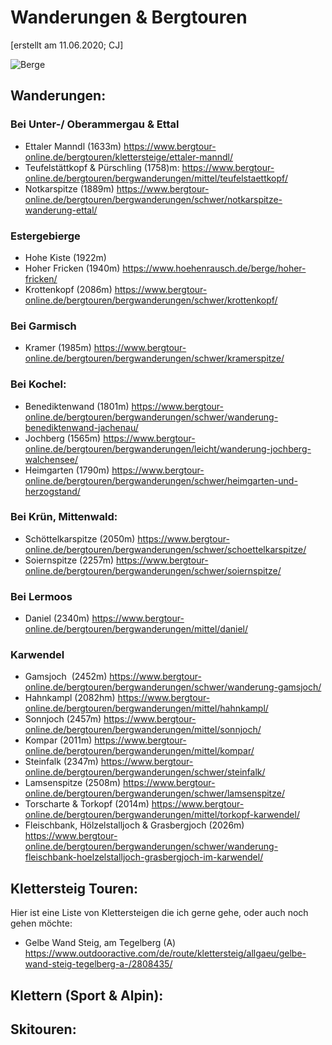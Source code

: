 Wanderungen & Bergtouren
===============
[erstellt am 11.06.2020; CJ]

![Berge](https://a.travel-assets.com/findyours-php/viewfinder/images/res70/32000/32826-Garmisch-Partenkirchen.jpg)

## Wanderungen:

### Bei Unter-/ Oberammergau & Ettal

- Ettaler Manndl (1633m) <https://www.bergtour-online.de/bergtouren/klettersteige/ettaler-manndl/>
- Teufelstättkopf & Pürschling  (1758)m: <https://www.bergtour-online.de/bergtouren/bergwanderungen/mittel/teufelstaettkopf/>
- Notkarspitze (1889m)  <https://www.bergtour-online.de/bergtouren/bergwanderungen/schwer/notkarspitze-wanderung-ettal/>



### Estergebierge

- Hohe Kiste (1922m)
- Hoher Fricken (1940m) <https://www.hoehenrausch.de/berge/hoher-fricken/>
- Krottenkopf (2086m) <https://www.bergtour-online.de/bergtouren/bergwanderungen/schwer/krottenkopf/>



### Bei Garmisch 

- Kramer (1985m)  <https://www.bergtour-online.de/bergtouren/bergwanderungen/schwer/kramerspitze/>



### Bei Kochel:

- Benediktenwand (1801m)  <https://www.bergtour-online.de/bergtouren/bergwanderungen/schwer/wanderung-benediktenwand-jachenau/> 
- Jochberg (1565m) <https://www.bergtour-online.de/bergtouren/bergwanderungen/leicht/wanderung-jochberg-walchensee/>
- Heimgarten (1790m)  <https://www.bergtour-online.de/bergtouren/bergwanderungen/schwer/heimgarten-und-herzogstand/>



### Bei Krün, Mittenwald:

- Schöttelkarspitze (2050m)  <https://www.bergtour-online.de/bergtouren/bergwanderungen/schwer/schoettelkarspitze/>
- Soiernspitze (2257m) <https://www.bergtour-online.de/bergtouren/bergwanderungen/schwer/soiernspitze/>



### Bei Lermoos

- Daniel (2340m)  <https://www.bergtour-online.de/bergtouren/bergwanderungen/mittel/daniel/>



### Karwendel 

- Gamsjoch  (2452m)  <https://www.bergtour-online.de/bergtouren/bergwanderungen/schwer/wanderung-gamsjoch/>
- Hahnkampl (2082hm) <https://www.bergtour-online.de/bergtouren/bergwanderungen/mittel/hahnkampl/>
- Sonnjoch (2457m) <https://www.bergtour-online.de/bergtouren/bergwanderungen/mittel/sonnjoch/> 
- Kompar (2011m) <https://www.bergtour-online.de/bergtouren/bergwanderungen/mittel/kompar/>
- Steinfalk (2347m) <https://www.bergtour-online.de/bergtouren/bergwanderungen/schwer/steinfalk/>
- Lamsenspitze (2508m) <https://www.bergtour-online.de/bergtouren/bergwanderungen/schwer/lamsenspitze/>
- Torscharte & Torkopf (2014m) <https://www.bergtour-online.de/bergtouren/bergwanderungen/mittel/torkopf-karwendel/>
- Fleischbank, Hölzelstalljoch & Grasbergjoch (2026m) <https://www.bergtour-online.de/bergtouren/bergwanderungen/schwer/wanderung-fleischbank-hoelzelstalljoch-grasbergjoch-im-karwendel/>



## Klettersteig Touren:
Hier ist eine Liste von Klettersteigen die ich gerne gehe, oder auch noch gehen möchte: 

- Gelbe Wand Steig, am Tegelberg (A) <https://www.outdooractive.com/de/route/klettersteig/allgaeu/gelbe-wand-steig-tegelberg-a-/2808435/>




## Klettern (Sport & Alpin):



## Skitouren:



